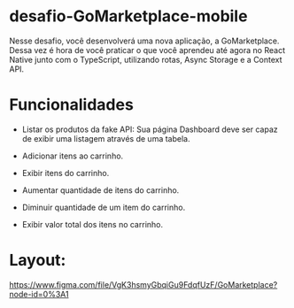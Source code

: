 # desafio-GoMarketplace-mobile

Nesse desafio, você desenvolverá uma nova aplicação, a GoMarketplace. Dessa vez é hora de você praticar o que você aprendeu até agora no React Native junto com o TypeScript, utilizando rotas, Async Storage e a Context API.

# Funcionalidades

- Listar os produtos da fake API: 
Sua página Dashboard deve ser capaz de exibir uma listagem através de uma tabela.

- Adicionar itens ao carrinho.

- Exibir itens do carrinho.

- Aumentar quantidade de itens do carrinho.

- Diminuir quantidade de um item do carrinho.

- Exibir valor total dos itens no carrinho.

# Layout:
https://www.figma.com/file/VgK3hsmyGbqiGu9FdqfUzF/GoMarketplace?node-id=0%3A1

